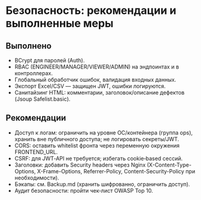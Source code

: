 # Безопасность: рекомендации и выполненные меры

## Выполнено
- BCrypt для паролей (Auth).
- RBAC (ENGINEER/MANAGER/VIEWER/ADMIN) на эндпоинтах и в контроллерах.
- Глобальный обработчик ошибок, валидация входных данных.
- Экспорт Excel/CSV — защищен JWT, ошибки логируются.
- Санитайзинг HTML: комментарии, заголовок/описание дефектов (Jsoup Safelist.basic).

## Рекомендации
- Доступ к логам: ограничить на уровне ОС/контейнера (группа ops), хранить вне публичного доступа; не логировать секреты/JWT.
- CORS: оставить whitelist фронта через переменную окружения FRONTEND_URL.
- CSRF: для JWT‑API не требуется; избегать cookie‑based сессий.
- Заголовки: добавить Security headers через Nginx (X-Content-Type-Options, X-Frame-Options, Referrer-Policy, Content-Security-Policy при необходимости).
- Бэкапы: см. Backup.md (хранить шифрованно, ограничить доступ).
- Аудит безопасности: пройти чек‑лист OWASP Top 10.
